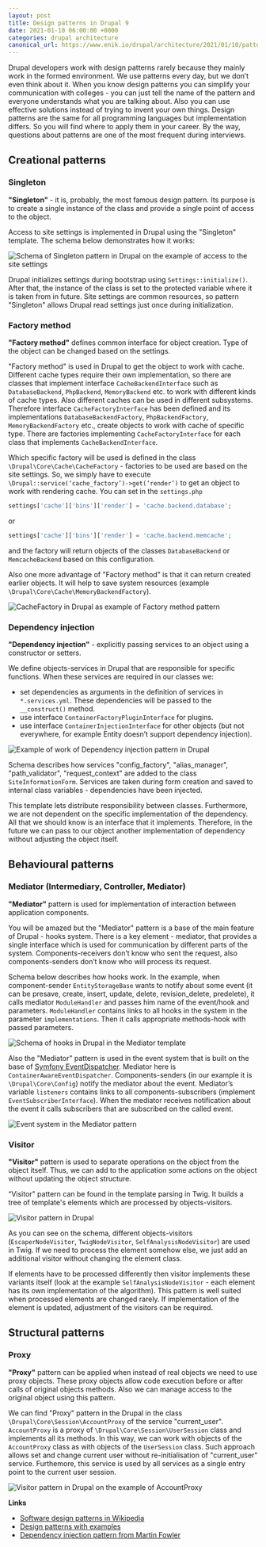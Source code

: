 ```yaml
---
layout: post
title: Design patterns in Drupal 9
date: 2021-01-10 06:00:00 +0000
categories: drupal architecture
canonical_url: https://www.enik.io/drupal/architecture/2021/01/10/patterns.html
---
```

Drupal developers work with design patterns rarely because they mainly work in the formed environment. We use patterns every day, but we don’t even think about it. When you know design patterns you can simplify your communication with colleges - you can just tell the name of the pattern and everyone understands what you are talking about. Also you can use effective solutions instead of trying to invent your own things. Design patterns are the same for all programming languages but implementation differs. So you will find where to apply them in your career. By the way, questions about patterns are one of the most frequent during interviews.

## Creational patterns

### Singleton

**"Singleton"** - it is, probably, the most famous design pattern. Its purpose is to create a single instance of the class and provide a single point of access to the object. 

Access to site settings is implemented in Drupal using the "Singleton" template. The schema below demonstrates how it works:

![Schema of Singleton pattern in Drupal on the example of access to the site settings](/assets/content/2021-01-10-patterns/singleton.png)

Drupal initializes settings during bootstrap using `Settings::initialize()`. After that, the instance of the class is set to the protected variable where it is taken from in future. Site settings are common resources, so pattern "Singleton" allows Drupal read settings just once during initialization.

### Factory method

**"Factory method"** defines common interface for object creation. Type of the object can be changed based on the settings.

"Factory method" is used in Drupal to get the object to work with cache. Different cache types require their own implementation, so there are classes that implement interface  `CacheBackendInterface` such as `DatabaseBackend`, `PhpBackend`, `MemoryBackend` etc. to work with different kinds of cache types. Also different caches can be used in different subsystems. Therefore interface `CacheFactoryInterface` has been defined and its implementations `DatabaseBackendFactory`, `PhpBackendFactory`, `MemoryBackendFactory` etc., create objects to work with cache of specific type. There are factories implementing `CacheFactoryInterface` for each class that implements `CacheBackendInterface`.

Which specific factory will be used is defined in the class `\Drupal\Core\Cache\CacheFactory` - factories to be used are based on the site settings. So, we simply have to execute `\Drupal::service(‘cache_factory’)->get(‘render’)` to get an object to work with rendering cache. You can set in the `settings.php` 

```php
settings['cache']['bins']['render'] = 'cache.backend.database';
```
or
```php
settings['cache']['bins']['render'] = 'cache.backend.memcache';
```
and the factory will return objects of the classes `DatabaseBackend` or `MemcacheBackend` based on this configuration.

Also one more advantage of "Factory method" is that it can return created earlier objects. It will help to save system resources (example  `\Drupal\Core\Cache\MemoryBackendFactory`).

![CacheFactory in Drupal as example of Factory method pattern](/assets/content/2021-01-10-patterns/factory.png)

### Dependency injection

**"Dependency injection"** - explicitly passing services to an object using a constructor or setters.

We define objects-services in Drupal that are responsible for specific functions. When these services are required in our classes we:

* set dependencies as arguments in the definition of services in `*.services.yml`. These dependencies will be passed to the `__construct()` method.
* use interface `ContainerFactoryPluginInterface` for plugins.
* use interface `ContainerInjectionInterface` for other objects (but not everywhere, for example Entity doesn’t support dependency injection).

![Example of work of Dependency injection pattern in Drupal](/assets/content/2021-01-10-patterns/dependency_injection.png)

Schema describes how services "config_factory", "alias_manager", "path_validator", "request_context" are added to the class `SiteInformationForm`. Services are taken during form creation and saved to internal class variables - dependencies have been injected.

This template lets distribute responsibility between classes. Furthermore, we are not dependent on the specific implementation of the dependency. All that we should know is an interface that it implements. Therefore, in the future we can pass to our object another implementation of dependency without adjusting the object itself.

## Behavioural patterns

### Mediator (Intermediary, Controller, Mediator)

**"Mediator"** pattern is used for implementation of interaction between application components.

You will be amazed but the "Mediator" pattern is a base of the main feature of Drupal - hooks system. There is a key element - mediator, that provides a single interface which is used for communication by different parts of the system. Components-receivers don’t know who sent the request, also components-senders don’t know who will process its request.

Schema below describes how hooks work. In the example, when component-sender `EntityStorageBase` wants to notify about some event (it can be presave, create, insert, update, delete, revision_delete, predelete), it calls mediator  `ModuleHandler` and passes him name of the event/hook and parameters. `ModuleHandler` contains links to all hooks in the system in the parameter `implementations`. Then it calls appropriate methods-hook with passed parameters.

![Schema of hooks in Drupal in the Mediator template](/assets/content/2021-01-10-patterns/mediator_hooks.png)


Also the "Mediator" pattern is used in the event system that is built on the base of [Symfony EventDispatcher](https://symfony.com/components/EventDispatcher). Mediator here is  `ContainerAwareEventDispatcher`. Components-senders (in our example it is  `\Drupal\Core\Config`) notify the mediator about the event. Mediator’s variable `listeners` contains links to all components-subscribers (implement `EventSubscriberInterface`). When the mediator receives notification about the event it calls subscribers that are subscribed on the called event.

![Event system in the Mediator pattern](/assets/content/2021-01-10-patterns/mediator_events.png)

### Visitor

**"Visitor"** pattern is used to separate operations on the object from the object itself. Thus, we can add to the application some actions on the object without updating the object structure.

“Visitor" pattern can be found in the template parsing in Twig. It builds a tree of template's elements which are processed by objects-visitors.

![Visitor pattern in Drupal](/assets/content/2021-01-10-patterns/visitor.png)

As you can see on the schema, different objects-visitors (`EscaperNodeVisitor`, `TwigNodeVisitor`, `SelfAnalysisNodeVisitor`) are used in Twig. If we need to process the element somehow else, we just add an additional visitor without changing the element class.

If elements have to be processed differently then visitor implements these variants itself (look at the example `SelfAnalysisNodeVisitor` - each element has its own implementation of the algorithm). This pattern is well suited when processed elements are changed rarely. If implementation of the element is updated, adjustment of the visitors can be required.

## Structural patterns

### Proxy

**"Proxy"** pattern can be applied when instead of real objects we need to use proxy objects. These proxy objects allow code execution before or after calls of original objects methods. Also we can manage access to the original object using this pattern.

We can find "Proxy" pattern in the Drupal in the class `\Drupal\Core\Session\AccountProxy` of the service "current_user". `AccountProxy` is a proxy of `\Drupal\Core\Session\UserSession` class and implements all its methods. In this way, we can work with objects of the `AccountProxy` class as with objects of the `UserSession` class. Such approach allows set and change current user without re-initialisation of "current_user" service. Furthemore, this service is used by all services as a single entry point to the current user session. 

![Visitor pattern in Drupal on the example of AccountProxy](/assets/content/2021-01-10-patterns/proxy.png)

**Links**

* [Software design patterns in Wikipedia](https://en.wikipedia.org/wiki/Software_design_pattern)
* [Design patterns with examples](https://refactoring.guru/)
* [Dependency injection pattern from Martin Fowler](https://martinfowler.com/articles/injection.html)
